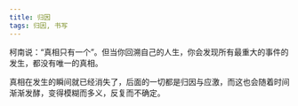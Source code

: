 ```yaml
---
title: 归因
tags: 归因, 书写
---
```



柯南说：“真相只有一个”。但当你回溯自己的人生，你会发现所有最重大的事件的发生，都没有唯一的真相。

真相在发生的瞬间就已经消失了，后面的一切都是归因与应激，而这也会随着时间渐渐发酵，变得模糊而多义，反复而不确定。

